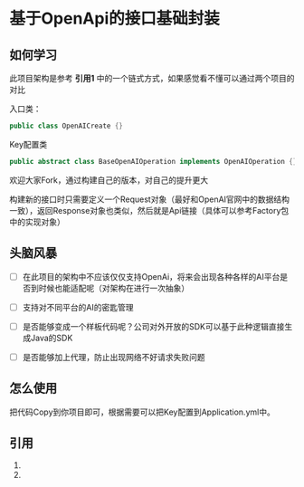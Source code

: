 # 基于OpenApi的接口基础封装

## 如何学习
此项目架构是参考 **引用1** 中的一个链式方式，如果感觉看不懂可以通过两个项目的对比

入口类：

```java
public class OpenAICreate {}
```

Key配置类

```java
public abstract class BaseOpenAIOperation implements OpenAIOperation {}
```

欢迎大家Fork，通过构建自己的版本，对自己的提升更大

构建新的接口时只需要定义一个Request对象（最好和OpenAI官网中的数据结构一致），返回Response对象也类似，然后就是Api链接（具体可以参考Factory包中的实现对象）

## 头脑风暴

- [ ] 在此项目的架构中不应该仅仅支持OpenAi，将来会出现各种各样的AI平台是否到时候也能适配呢（对架构在进行一次抽象）
- [ ] 支持对不同平台的AI的密匙管理
- [ ] 是否能够变成一个样板代码呢？公司对外开放的SDK可以基于此种逻辑直接生成Java的SDK
- [ ] 是否能够加上代理，防止出现网络不好请求失败问题


## 怎么使用

把代码Copy到你项目即可，根据需要可以把Key配置到Application.yml中。

## 引用

1. [op-mybatis-spring-boot-starter.zip]: https://gitee.com/only4playgroup/op-system-center	"一个教你在实际的项目中领域驱动实际的落地以及代码编写方式"

2. [OpenAI]: https://platform.openai.com/docs/api-reference/introduction "API官网"

